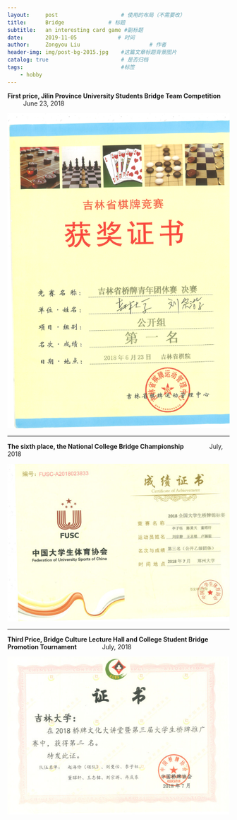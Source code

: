 ```yaml
---
layout:     post                    # 使用的布局（不需要改）
title:      Bridge              # 标题 
subtitle:   an interesting card game #副标题
date:       2019-11-05             # 时间
author:     Zongyou Liu                      # 作者
header-img: img/post-bg-2015.jpg    #这篇文章标题背景图片
catalog: true                       # 是否归档
tags:                               #标签
    - hobby
---
```


**First price, Jilin Province University Students Bridge Team Competition**  &emsp; &emsp; &emsp; June 23, 2018  
  
![bridge2](https://github.com/BuleSky233/BuleSky233.github.io/raw/master/img/bridge2.jpg)  
  
***

**The sixth place, the National College Bridge Championship**  &emsp; &emsp; &emsp; July, 2018
  
  ![bridge6](https://github.com/BuleSky233/BuleSky233.github.io/raw/master/img/bridge6.jpg) 
  
***
**Third Price, Bridge Culture Lecture Hall and College Student Bridge Promotion Tournament** &emsp; &emsp; &emsp; July, 2018
  
![bridge1](https://github.com/BuleSky233/BuleSky233.github.io/raw/master/img/bridge1.jpg) 
 
 
